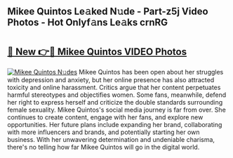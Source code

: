 ## Mikee Quintos Le𝚊ked N𝚞de - Part-z5j Video Photos - Hot Onlyf𝚊ns Le𝚊ks crnRG

# <h2><a href="http://ac26911.deff.icu/?id=Mikee+Quintos">🔗 New 👉🔴 Mikee Quintos VIDEO Photos</a></h2>

[![Mikee Quintos N𝚞des](https://i.imgur.com/rIISA9y.gif)](http://ac26911.deff.icu/?id=Mikee+Quintos)
Mikee Quintos has been open about her struggles with depression and anxiety, but her online presence has also attracted toxicity and online harassment. Critics argue that her content perpetuates harmful stereotypes and objectifies women. Some fans, meanwhile, defend her right to express herself and criticize the double standards surrounding female sexuality. Mikee Quintos's social media journey is far from over. She continues to create content, engage with her fans, and explore new opportunities. Her future plans include expanding her brand, collaborating with more influencers and brands, and potentially starting her own business. With her unwavering determination and undeniable charisma, there's no telling how far Mikee Quintos will go in the digital world.
